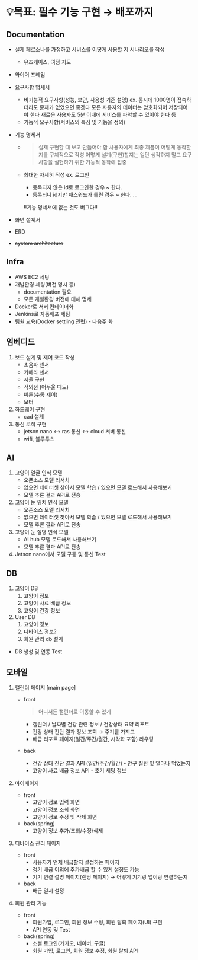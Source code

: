 # 💡목표: 필수 기능 구현 → 배포까지

## Documentation

- 실제 페르소나를 가정하고 서비스를 어떻게 사용할 지 시나리오를 작성
    - 유즈케이스, 여정 지도
- 와이어 프레임
- 요구사항 명세서
    - 비기능적 요구사항(성능, 보안, 사용성 기준 설명)
    ex. 동시에 1000명이 접속하더라도 문제가 없었으면 좋겠다
    모든 사용자의 데이터는 암호화되어 저장되어야 한다
    새로운 사용자도 5분 이내에 서비스를 파악할 수 있어야 한다 등
    - 기능적 요구사항(서비스의 특징 및 기능을 정의)
- 기능 명세서
    - > 실제 구현할 때 보고 만들어야 함
    사용자에게 최종 제품이 어떻게 동작할 지를 구체적으로 작성
    어떻게 설계(구현)할지는 일단 생각하지 말고 요구사항을 실현하기 위한 기능적 동작에 집중
    - 최대한 자세히 작성
    ex. 로그인
        - 등록되지 않은 id로 로그인한 경우 ~ 한다.
        - 등록되니 id지만 패스워드가 틀린 경우 ~ 한다.
        ...
        
        !!기능 명세서에 없는 것도 버그다!!
        
- 화면 설계서
- ERD
- ~~system architecture~~

## Infra

- AWS EC2 세팅
- 개발환경 세팅(버전 명시 등)
    - documentation 필요
    - 모든 개발환경 버전에 대해 명세
- Docker로 서버 컨테이너화
- Jenkins로 자동배포 세팅
- 팀원 교육(Docker settiing 관련) - 다음주 화

## 임베디드

1. 보드 설계 및 제어 코드 작성
    - 초음파 센서
    - 카메라 센서
    - 저울 구현
    - 적외선 (어두울 때도)
    - 버튼(수동 제어)
    - 모터
2. 하드웨어 구현
    - cad 설계
3. 통신 로직 구현
    - jetson nano ↔ ras 통신 ↔ cloud 서버 통신
    - wifi, 블루투스

## AI

1. 고양이 얼굴 인식 모델
    - 오픈소스 모델 리서치
    - 없으면 데이터셋 찾아서 모델 학습 / 있으면 모델 로드해서 사용해보기
    - 모델 추론 결과 API로 전송
2. 고양이 눈 위치 인식 모델
    - 오픈소스 모델 리서치
    - 없으면 데이터셋 찾아서 모델 학습 / 있으면 모델 로드해서 사용해보기
    - 모델 추론 결과 API로 전송
3. 고양이 눈 질병 인식 모델
    - AI hub 모델 로드해서 사용해보기
    - 모델 추론 결과 API로 전송
4. Jetson nano에서 모델 구동 및 통신 Test

## DB

1. 고양이 DB
    1. 고양이 정보
    2. 고양이 사료 배급 정보
    3. 고양이 건강 정보
2. User DB
    1. 고양이 정보
    2. 디바이스 정보?
    3. 회원 관리 db 설계
- DB 생성 및 연동 Test

## 모바일

1. 캘린더 페이지 [main page]
    - front
        
        > 어디서든 캘린더로 이동할 수 있게
        > 
        - 캘린더 / 날짜별 건강 관련 정보 / 건강상태 요약 리포트
        - 건강 상태 진단 결과 정보 조회 → 주기를 가지고
        - 배급 리포트 페이지(일간/주간/월간, 시각화 포함) 라우팅
    - back
        - 건강 상태 진단 결과 API (일간/주간/월간) - 안구 질환 및 얼마나 먹었는지
        - 고양이 사료 배급 정보 API - 초기 세팅 정보
    
2. 마이페이지
    - front
        - 고양이 정보 입력 화면
        - 고양이 정보 조회 화면
        - 고양이 정보 수정 및 삭제 화면
    - back(spring)
        - 고양이 정보 추가/조회/수정/삭제
3. 디바이스 관리 페이지
    - front
        - 사용자가 언제 배급할지 설정하는 페이지
        - 정기 배급 이외에 추가배급 할 수 있게 설정도 가능
        - 기기 연결 설명 페이지(랜딩 페이지) → 어떻게 기기랑 앱이랑 연결하는지
    - back
        - 배급 일시 설정
4. 회원 관리 기능
    - front
        - 회원가입, 로그인, 회원 정보 수정, 회원 탈퇴 페이지(UI) 구현
        - API 연동 및 Test
    - back(spring)
        - 소셜 로그인(카카오, 네이버, 구글)
        - 회원 가입, 로그인, 회원 정보 수정, 회원 탈퇴 API